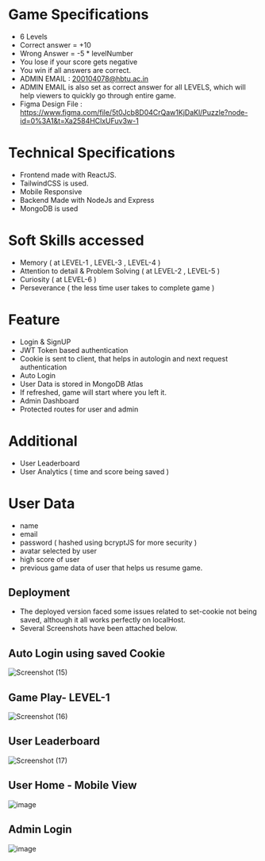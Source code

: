 # Game Specifications
- 6 Levels
- Correct answer = +10
- Wrong Answer = -5 * levelNumber
- You lose if your score gets negative
- You win if all answers are correct.
- ADMIN EMAIL : 200104078@hbtu.ac.in
- ADMIN EMAIL is also set as correct answer for all LEVELS, which will help viewers to quickly go through entire game.
- Figma Design File : https://www.figma.com/file/5t0Jcb8D04CrQaw1KjDaKl/Puzzle?node-id=0%3A1&t=Xa2584HClxUFuv3w-1

# Technical Specifications 
- Frontend made with ReactJS.
- TailwindCSS is used.
- Mobile Responsive
- Backend Made with NodeJs and Express
- MongoDB is used

# Soft Skills accessed
- Memory ( at LEVEL-1 , LEVEL-3 , LEVEL-4 )
- Attention to detail & Problem Solving ( at LEVEL-2 , LEVEL-5 )
- Curiosity ( at LEVEL-6 )
- Perseverance ( the less time user takes to complete game )

# Feature
- Login & SignUP
- JWT Token based authentication
- Cookie is sent to client, that helps in autologin and next request authentication
- Auto Login
- User Data is stored in MongoDB Atlas
- If refreshed, game will start where you left it.
- Admin Dashboard
- Protected routes for user and admin

# Additional
- User Leaderboard
- User Analytics ( time and score being saved )

# User Data
- name
- email
- password ( hashed using bcryptJS for more security )
- avatar selected by user
- high score of user
- previous game data of user that helps us resume game.

## Deployment
- The deployed version faced some issues related to set-cookie not being saved, although it all works perfectly on localHost.
- Several Screenshots have been attached below.


## Auto Login using saved Cookie
![Screenshot (15)](https://user-images.githubusercontent.com/86708181/232351243-9ecd153f-cf96-466d-8958-c47a6b9a3b26.png)

## Game Play- LEVEL-1
![Screenshot (16)](https://user-images.githubusercontent.com/86708181/232351272-2feb28a6-241a-4d99-b890-0bf423b05619.png)

## User Leaderboard
![Screenshot (17)](https://user-images.githubusercontent.com/86708181/232351468-65f746ce-b4d3-4a37-a016-19b865baae34.png)

## User Home - Mobile View
![image](https://user-images.githubusercontent.com/86708181/232351605-f74ab20d-e3e7-43b3-87bb-0c5594e039ec.png)

## Admin Login
![image](https://user-images.githubusercontent.com/86708181/232351875-73af1b06-498c-4b5d-a651-0eb89010901e.png)
